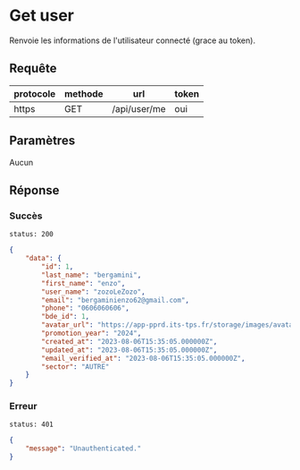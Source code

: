 # Get user

Renvoie les informations de l'utilisateur connecté (grace au token).

## Requête

| protocole | methode | url          | token |
| --------- | ------- | ------------ | ----- |
| https     | GET     | /api/user/me | oui   |

## Paramètres

Aucun

## Réponse

### Succès

`status: 200`

```json
{
    "data": {
        "id": 1,
        "last_name": "bergamini",
        "first_name": "enzo",
        "user_name": "zozoLeZozo",
        "email": "bergaminienzo62@gmail.com",
        "phone": "0606060606",
        "bde_id": 1,
        "avatar_url": "https://app-pprd.its-tps.fr/storage/images/avatars/default.png",
        "promotion_year": "2024",
        "created_at": "2023-08-06T15:35:05.000000Z",
        "updated_at": "2023-08-06T15:35:05.000000Z",
        "email_verified_at": "2023-08-06T15:35:05.000000Z",
        "sector": "AUTRE"
    }
}
```

### Erreur

`status: 401`

```json
{
    "message": "Unauthenticated."
}
```
